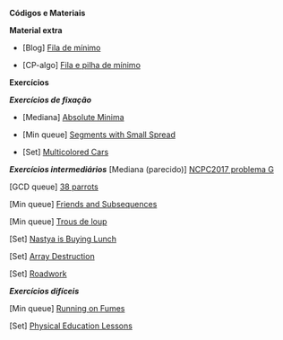 **Códigos e Materiais**

**Material extra**
* [Blog] [Fila de mínimo](https://codeforces.com/blog/entry/76908)

* [CP-algo] [Fila e pilha de mínimo](https://cp-algorithms.com/data_structures/stack_queue_modification.html)

**Exercícios**

**_Exercícios de fixação_**
* [Mediana] [Absolute Minima](https://atcoder.jp/contests/abc127/tasks/abc127_f)

* [Min queue] [Segments with Small Spread](https://codeforces.com/edu/course/2/lesson/9/2/practice/contest/307093/problem/F)

* [Set] [Multicolored Cars](https://codeforces.com/problemset/problem/818/D)

**_Exercícios intermediários_**
[Mediana (parecido)] [NCPC2017 problema G](https://codeforces.com/gym/101572/attachments/download/6091/20172018-acmicpc-nordic-collegiate-programming-contest-ncpc-2017-en.pdf)

[GCD queue] [38 parrots](https://codeforces.com/gym/102788/problem/D)

[Min queue] [Friends and Subsequences](https://codeforces.com/contest/689/problem/D)

[Min queue] [Trous de loup](https://szkopul.edu.pl/problemset/problem/07Q0fFk7fU2TmGr6wpPeDCZj/site/?key=statement)

[Set] [Nastya is Buying Lunch](https://codeforces.com/contest/1136/problem/D)

[Set] [Array Destruction](https://codeforces.com/problemset/problem/1474/C)

[Set] [Roadwork](https://atcoder.jp/contests/abc128/tasks/abc128_e)

**_Exercícios difíceis_**

[Min queue] [Running on Fumes](https://www.facebook.com/codingcompetitions/hacker-cup/2020/qualification-round/problems/D1)

[Set] [Physical Education Lessons](https://codeforces.com/contest/915/problem/E)
